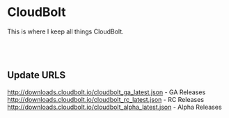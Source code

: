# CloudBolt
This is where I keep all things CloudBolt.

<br><br>
Update URLS
------------
http://downloads.cloudbolt.io/cloudbolt_ga_latest.json - GA Releases <br>
http://downloads.cloudbolt.io/cloudbolt_rc_latest.json - RC Releases <br>
http://downloads.cloudbolt.io/cloudbolt_alpha_latest.json - Alpha Releases
